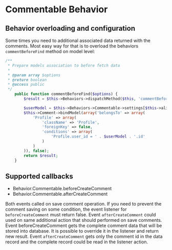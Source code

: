Commentable Behavior
====================

Behavior overloading and configuration
--------------------------------------

Some times you need to additional associated data returned with the comments. Most easy way for that is to overload the behaviors ```commentBeforeFind``` method on model level:

```php
/**
 * Prepare models association to before fetch data
 *
 * @param array $options
 * @return boolean
 * @access public
 */
	public function commentBeforeFind($options) {
		$result = $this->Behaviors->dispatchMethod($this, 'commentBeforeFind', array($options));

		$userModel = $this->Behaviors->Commentable->settings[$this->alias]['userModelAlias'];
		$this->Comment->bindModel(array('belongsTo' => array(
			'Profile' => array(
				'className' => 'Profile',
				'foreignKey' => false,
				'conditions' => array(
					'Profile.user_id = ' . $userModel . '.id'
				)
			)
		)), false);
		return $result;
	}
```

Supported callbacks
-------------------

* Behavior.Commentable.beforeCreateComment
* Behavior.Commentable.afterCreateComment

Both events called on save comment operation. If you need to prevent the comment saving on some condition, the event listener for ```beforeCreateComment``` must return false. Event ```afterCreateComment``` could used on same additional action that should performed on save comments. Event beforeCreateComment gets the complete comment data that will be stored into database. It is possible to override it in the listener and return new result. Event ```afterCreateComment``` gets only the comment id in the data record and the complete record could be read in the listener action.
